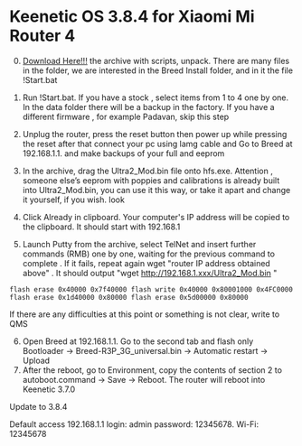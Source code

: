 # Keenetic OS 3.8.4 for Xiaomi Mi Router 4

0. [Download Here!!!](https://codeload.github.com/xiv3r/Xiaomi-Mi-Router-4A-100M-KeeneticOS-3.7.4/zip/refs/heads/main) the archive with scripts, unpack. There are many files in the folder, we are interested in the Breed Install folder, and in it the file !Start.bat

1. Run !Start.bat. If you have a stock , select items from 1 to 4 one by one. In the data folder there will be a backup in the factory.
If you have a different firmware , for example Padavan, skip this step
 

2. Unplug the router, press the reset button then power up while pressing the reset after that connect your pc using lamg cable and Go to Breed at 192.168.1.1. and make backups of your full and eeprom
 

3. In the archive, drag the Ultra2_Mod.bin file onto hfs.exe. Attention , someone else’s eeprom with poppies and calibrations is already built into Ultra2_Mod.bin, you can use it this way, or take it apart and change it yourself, if you wish.
look

4. Click Already in clipboard. Your computer's IP address will be copied to the clipboard. It should start with 192.168.1


5. Launch Putty from the archive, select TelNet and insert further commands (RMB) one by one, waiting for the previous command to complete . If it fails, repeat again
wget "router IP address obtained above" . It should output "wget http://192.168.1.xxx/Ultra2_Mod.bin "

`flash erase 0x40000 0x7f40000
flash write 0x40000 0x80001000 0x4FC0000
flash erase 0x1d40000 0x80000
flash erase 0x5d00000 0x80000`

If there are any difficulties at this point or something is not clear, write to QMS

6. Open Breed at 192.168.1.1. Go to the second tab and flash only Bootloader -> Breed-R3P_3G_universal.bin -> Automatic restart -> Upload
7. After the reboot, go to Environment, copy the contents of section 2 to autoboot.command -> Save -> Reboot. The router will reboot into Keenetic 3.7.0


Update to 3.8.4


Default access 192.168.1.1 login: admin password: 12345678. Wi-Fi: 12345678

